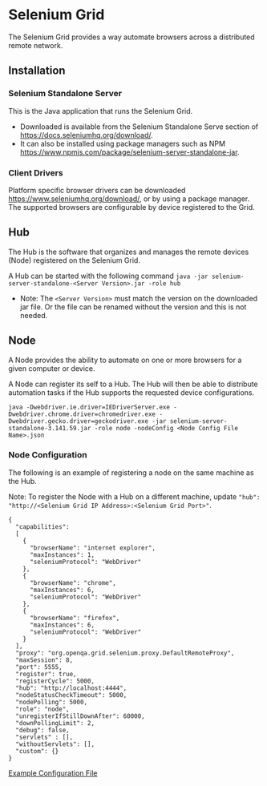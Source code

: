 # Selenium Grid
The Selenium Grid provides a way automate browsers across a distributed remote network.

## Installation

### Selenium Standalone Server
This is the Java application that runs the Selenium Grid.

* Downloaded is available from the Selenium Standalone Serve section of https://docs.seleniumhq.org/download/.
* It can also be installed using package managers such as NPM https://www.npmjs.com/package/selenium-server-standalone-jar.

### Client Drivers
Platform specific browser drivers can be downloaded https://www.seleniumhq.org/download/, or by using a package manager.
The supported browsers are configurable by device registered to the Grid.

## Hub
The Hub is the software that organizes and manages the remote devices (Node) registered on the Selenium Grid.

A Hub can be started with the following command ``` java -jar selenium-server-standalone-<Server Version>.jar -role hub ```
* Note: The ``` <Server Version> ``` must match the version on the downloaded jar file. Or the file can be renamed without the version and this is not needed.

## Node
A Node provides the ability to automate on one or more browsers for a given computer or device.

A Node can register its self to a Hub. The Hub will then be able to distribute automation tasks if the Hub supports the requested device configurations.

``` java -Dwebdriver.ie.driver=IEDriverServer.exe -Dwebdriver.chrome.driver=chromedriver.exe -Dwebdriver.gecko.driver=geckodriver.exe -jar selenium-server-standalone-3.141.59.jar -role node -nodeConfig <Node Config File Name>.json ```

### Node Configuration
The following is an example of registering a node on the same machine as the Hub.

Note: To register the Node with a Hub on a different machine, update ``` "hub": "http://<Selenium Grid IP Address>:<Selenium Grid Port>" ```.
```
{
  "capabilities":
  [
    {
      "browserName": "internet explorer",
      "maxInstances": 1,
      "seleniumProtocol": "WebDriver"
    },
    {
      "browserName": "chrome",
      "maxInstances": 6,
      "seleniumProtocol": "WebDriver"
    },
    {
      "browserName": "firefox",
      "maxInstances": 6,
      "seleniumProtocol": "WebDriver"
    }
  ],
  "proxy": "org.openqa.grid.selenium.proxy.DefaultRemoteProxy",
  "maxSession": 8,
  "port": 5555,
  "register": true,
  "registerCycle": 5000,
  "hub": "http://localhost:4444",
  "nodeStatusCheckTimeout": 5000,
  "nodePolling": 5000,
  "role": "node",
  "unregisterIfStillDownAfter": 60000,
  "downPollingLimit": 2,
  "debug": false,
  "servlets" : [],
  "withoutServlets": [],
  "custom": {}
}

```

[Example Configuration File](./grid.json)

